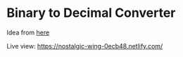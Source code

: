 # Binary to Decimal Converter

Idea from [here](https://github.com/florinpop17/app-ideas)

Live view: https://nostalgic-wing-0ecb48.netlify.com/
